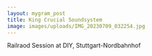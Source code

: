 ```yaml
---
layout: mygram_post
title: King Crucial Soundsystem
image: images/uploads/IMG_20230709_032254.jpg
---
```


Railraod Session at DIY, Stuttgart-Nordbahnhof
